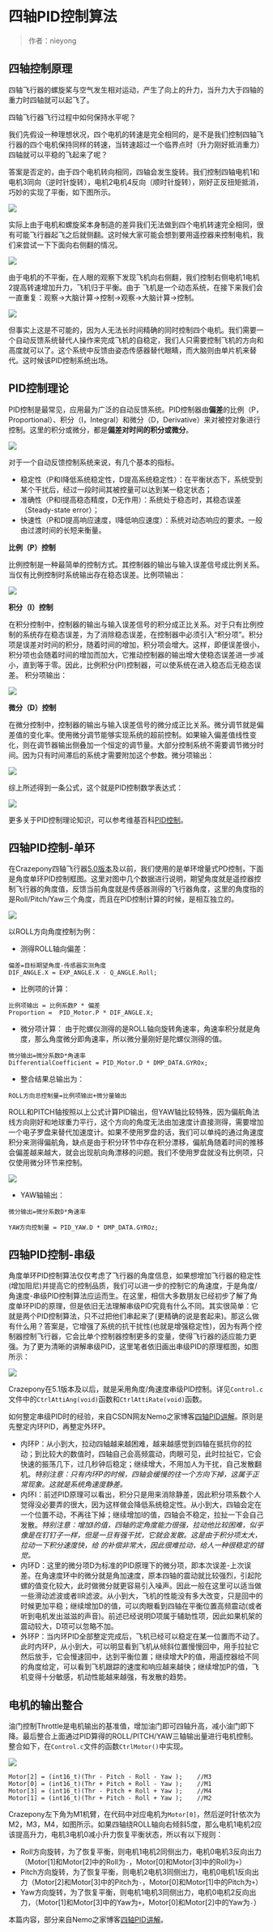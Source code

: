 
#  四轴PID控制算法


> 作者：nieyong

## 四轴控制原理
四轴飞行器的螺旋桨与空气发生相对运动，产生了向上的升力，当升力大于四轴的重力时四轴就可以起飞了。

四轴飞行器飞行过程中如何保持水平呢？

我们先假设一种理想状况，四个电机的转速是完全相同的，是不是我们控制四轴飞行器的四个电机保持同样的转速，当转速超过一个临界点时（升力刚好抵消重力）四轴就可以平稳的飞起来了呢？

答案是否定的，由于四个电机转向相同，四轴会发生旋转。我们控制四轴电机1和电机3同向（逆时针旋转），电机2电机4反向（顺时针旋转），刚好正反扭矩抵消，巧妙的实现了平衡，如下图所示。

![](/assets/img/pid-take-off.png)

实际上由于电机和螺旋桨本身制造的差异我们无法做到四个电机转速完全相同，很有可能飞行器起飞之后就侧翻。这时候大家可能会想到要用遥控器来控制电机，我们来尝试一下下面向右侧翻的情况。

![](/assets/img/pid-roll.png)

由于电机的不平衡，在人眼的观察下发现飞机向右侧翻，我们控制右侧电机1电机2提高转速增加升力，飞机归于平衡。由于 飞机是一个动态系统，在接下来我们会一直重复：观察->大脑计算->控制->观察->大脑计算->控制。

![](/assets/img/pid-feed-back.png)

但事实上这是不可能的，因为人无法长时间精确的同时控制四个电机。我们需要一个自动反馈系统替代人操作来完成飞机的自稳定，我们人只需要控制飞机的方向和高度就可以了。这个系统中反馈由姿态传感器替代眼睛，而大脑则由单片机来替代。这时候该PID控制系统出场。

## PID控制理论
PID控制是最常见，应用最为广泛的自动反馈系统。PID控制器由**偏差**的比例（P，Proportional）、积分（I，Integral）和微分（D，Derivative）来对被控对象进行控制。这里的积分或微分，都是**偏差对时间的积分或微分**。

![](/assets/img/pid.png)

对于一个自动反馈控制系统来说，有几个基本的指标。

* 稳定性（P和I降低系统稳定性，D提高系统稳定性）：在平衡状态下，系统受到某个干扰后，经过一段时间其被控量可以达到某一稳定状态；
* 准确性（P和I提高稳态精度，D无作用）：系统处于稳态时，其稳态误差（Steady-state error）；
* 快速性（P和D提高响应速度，I降低响应速度）：系统对动态响应的要求。一般由过渡时间的长短来衡量。

**比例（P）控制**

比例控制是一种最简单的控制方式。其控制器的输出与输入误差信号成比例关系。当仅有比例控制时系统输出存在稳态误差。比例项输出：

![](/assets/img/pid-prop.png)

**积分（I）控制**

在积分控制中，控制器的输出与输入误差信号的积分成正比关系。对于只有比例控制的系统存在稳态误差，为了消除稳态误差，在控制器中必须引入“积分项”。积分项是误差对时间的积分，随着时间的增加，积分项会增大。这样，即便误差很小，积分项也会随着时间的增加而加大，它推动控制器的输出增大使稳态误差进一步减小，直到等于零。因此，比例积分(PI)控制器，可以使系统在进入稳态后无稳态误差。 积分项输出：

![](/assets/img/pid-inter.png)

**微分（D）控制**

在微分控制中，控制器的输出与输入误差信号的微分成正比关系。微分调节就是偏差值的变化率。使用微分调节能够实现系统的超前控制。如果输入偏差值线性变化，则在调节器输出侧叠加一个恒定的调节量。大部分控制系统不需要调节微分时间。因为只有时间滞后的系统才需要附加这个参数。微分项输出：

![](/assets/img/pid-diff.png)

综上所述得到一条公式，这个就是PID控制数学表达式：

![](/assets/img/pid-format.png)

更多关于PID控制理论知识，可以参考维基百科[PID控制](https://en.wikipedia.org/wiki/PID_controller)。

## 四轴PID控制-单环
在Crazepony四轴飞行器[5.0版本](https://github.com/Crazepony/crazepony-firmware-none/releases/tag/v5.0)及以前，我们使用的是单环增量式PD控制，下面是角度单环PID控制框图。这里对图中几个数据进行说明，期望角度就是遥控器控制飞行器的角度值，反馈当前角度就是传感器测得的飞行器角度，这里的角度指的是Roll/Pitch/Yaw三个角度，而且在PID控制计算的时候，是相互独立的。

![](/assets/img/pid-1.png)

以ROLL方向角度控制为例：

* 测得ROLL轴向偏差：

~~~
偏差=目标期望角度-传感器实测角度 
DIF_ANGLE.X = EXP_ANGLE.X - Q_ANGLE.Roll;
~~~

* 比例项的计算：

~~~
比例项输出 = 比例系数P * 偏差
Proportion =  PID_Motor.P * DIF_ANGLE.X;
~~~

* 微分项计算：
由于陀螺仪测得的是ROLL轴向旋转角速率，角速率积分就是角度，那么角度微分即角速率，所以微分量刚好是陀螺仪测得的值。

~~~
微分输出=微分系数D*角速率
DifferentialCoefficient = PID_Motor.D * DMP_DATA.GYROx;
~~~

* 整合结果总输出为：

~~~
ROLL方向总控制量=比例项输出+微分量输出
~~~

ROLL和PITCH轴按照以上公式计算PID输出，但YAW轴比较特殊，因为偏航角法线方向刚好和地球重力平行，这个方向的角度无法由加速度计直接测得，需要增加一个电子罗盘来替代加速度计。如果不使用罗盘的话，我们可以单纯的通过角速度积分来测得偏航角，缺点是由于积分环节中存在积分漂移，偏航角随着时间的推移会偏差越来越大，就会出现航向角漂移的问题。我们不使用罗盘就没有比例项，只仅使用微分环节来控制。

![](/assets/img/pid-err.png)

* YAW轴输出：

~~~
微分输出=微分系数D*角速率

YAW方向控制量 = PID_YAW.D * DMP_DATA.GYROz;
~~~

## 四轴PID控制-串级
角度单环PID控制算法仅仅考虑了飞行器的角度信息，如果想增加飞行器的稳定性(增加阻尼)并提高它的控制品质，我们可以进一步的控制它的角速度，于是角度/角速度-串级PID控制算法应运而生。在这里，相信大多数朋友已经初步了解了角度单环PID的原理，但是依旧无法理解串级PID究竟有什么不同。其实很简单：它就是两个PID控制算法，只不过把他们串起来了(更精确的说是套起来)。那这么做有什么用？答案是，它增强了系统的抗干扰性(也就是增强稳定性)，因为有两个控制器控制飞行器，它会比单个控制器控制更多的变量，使得飞行器的适应能力更强。为了更为清晰的讲解串级PID，这里笔者依旧画出串级PID的原理框图，如图所示：

![](/assets/img/pid-2.png)

Crazepony在5.1版本及以后，就是采用角度/角速度串级PID控制。详见`Control.c`文件中的`CtrlAttiAng(void)`函数和`CtrlAttiRate(void)`函数。

如何整定串级PID时的经验，来自CSDN网友Nemo之家博客[四轴PID讲解](http://blog.csdn.net/nemol1990/article/details/45131603)。原则是先整定内环PID，再整定外环P。

* 内环P：从小到大，拉动四轴越来越困难，越来越感觉到四轴在抵抗你的拉动；到比较大的数值时，四轴自己会高频震动，肉眼可见，此时拉扯它，它会快速的振荡几下，过几秒钟后稳定；继续增大，不用加人为干扰，自己发散翻机。*特别注意：只有内环P的时候，四轴会缓慢的往一个方向下掉，这属于正常现象。这就是系统角速度静差。*
* 内环I：前述PID原理可以看出，积分只是用来消除静差，因此积分项系数个人觉得没必要弄的很大，因为这样做会降低系统稳定性。从小到大，四轴会定在一个位置不动，不再往下掉；继续增加I的值，四轴会不稳定，拉扯一下会自己发散。*特别注意：增加I的值，四轴的定角度能力很强，拉动他比较困难，似乎像是在钉钉子一样，但是一旦有强干扰，它就会发散。这是由于积分项太大，拉动一下积分速度快，给  的补偿非常大，因此很难拉动，给人一种很稳定的错觉。*
* 内环D：这里的微分项D为标准的PID原理下的微分项，即本次误差-上次误差。在角速度环中的微分就是角加速度，原本四轴的震动就比较强烈，引起陀螺的值变化较大，此时做微分就更容易引入噪声。因此一般在这里可以适当做一些滑动滤波或者IIR滤波。从小到大，飞机的性能没有多大改变，只是回中的时候更加平稳；继续增加D的值，可以肉眼看到四轴在平衡位置高频震动(或者听到电机发出滋滋的声音)。前述已经说明D项属于辅助性项，因此如果机架的震动较大，D项可以忽略不加。
* 外环P：当内环PID全部整定完成后，飞机已经可以稳定在某一位置而不动了。此时内环P，从小到大，可以明显看到飞机从倾斜位置慢慢回中，用手拉扯它然后放手，它会慢速回中，达到平衡位置；继续增大P的值，用遥控器给不同的角度给定，可以看到飞机跟踪的速度和响应越来越快；继续增加P的值，飞机变得十分敏感，机动性能越来越强，有发散的趋势。

## 电机的输出整合
油门控制Throttle是电机输出的基准值，增加油门即可四轴升高，减小油门即下降。最后整合上面通过PID算得的ROLL/PITCH/YAW三轴输出量进行电机控制。整合如下，在`Control.c`文件的函数`CtrlMotor()`中实现。

![](/assets/img/pid-motor.png)

~~~
Motor[2] = (int16_t)(Thr - Pitch - Roll - Yaw );    //M3
Motor[0] = (int16_t)(Thr + Pitch + Roll - Yaw );    //M1
Motor[3] = (int16_t)(Thr - Pitch + Roll + Yaw );    //M4
Motor[1] = (int16_t)(Thr + Pitch - Roll + Yaw );    //M2
~~~

Crazepony左下角为M1机臂，在代码中对应电机为`Motor[0]`，然后逆时针依次为M2，M3，M4，如图所示。如果四轴绕ROLL轴向右倾斜5度，那么电机1电机2应该提高升力，电机3电机0减小升力恢复平衡状态，所以有以下规则：

* Roll方向旋转，为了恢复平衡，则电机1电机2同侧出力，电机0电机3反向出力（Motor[1]和Motor[2]中的Roll为`-`，Motor[0]和Motor[3]中的Roll为`+`）
* Pitch方向旋转，为了恢复平衡，则电机2电机3同侧出力，电机0电机1反向出力（Motor[2]和Motor[3]中的Pitch为`-`，Motor[0]和Motor[1]中的Pitch为`+`）
* Yaw方向旋转，为了恢复平衡，则电机1电机3同侧出力，电机0电机2反向出力，（Motor[1]和Motor[3]中的Yaw为`+`，Motor[0]和Motor[2]中的Yaw为`-`）


本篇内容，部分来自Nemo之家博客[四轴PID讲解](http://blog.csdn.net/nemol1990/article/details/45131603)。
